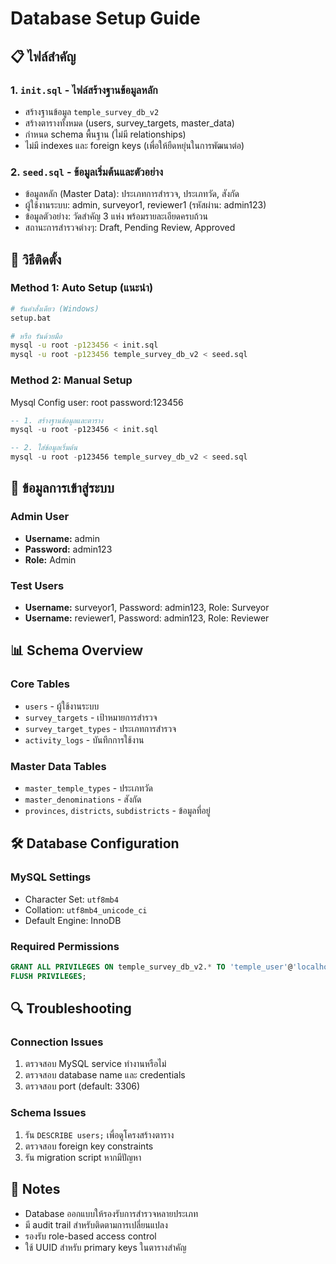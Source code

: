 # Database Setup Guide

## 📋 ไฟล์สำคัญ

### 1. `init.sql` - ไฟล์สร้างฐานข้อมูลหลัก

- สร้างฐานข้อมูล `temple_survey_db_v2`
- สร้างตารางทั้งหมด (users, survey_targets, master_data)
- กำหนด schema พื้นฐาน (ไม่มี relationships)
- ไม่มี indexes และ foreign keys (เพื่อให้ยืดหยุ่นในการพัฒนาต่อ)

### 2. `seed.sql` - ข้อมูลเริ่มต้นและตัวอย่าง

- ข้อมูลหลัก (Master Data): ประเภทการสำรวจ, ประเภทวัด, สังกัด
- ผู้ใช้งานระบบ: admin, surveyor1, reviewer1 (รหัสผ่าน: admin123)
- ข้อมูลตัวอย่าง: วัดสำคัญ 3 แห่ง พร้อมรายละเอียดครบถ้วน
- สถานะการสำรวจต่างๆ: Draft, Pending Review, Approved

## 🚀 วิธีติดตั้ง

### Method 1: Auto Setup (แนะนำ)

```bash
# รันคำสั่งเดียว (Windows)
setup.bat

# หรือ รันด้วยมือ
mysql -u root -p123456 < init.sql
mysql -u root -p123456 temple_survey_db_v2 < seed.sql
```

### Method 2: Manual Setup

Mysql Config
user: root
password:123456

```sql
-- 1. สร้างฐานข้อมูลและตาราง
mysql -u root -p123456 < init.sql

-- 2. ใส่ข้อมูลเริ่มต้น
mysql -u root -p123456 temple_survey_db_v2 < seed.sql
```

## 🔑 ข้อมูลการเข้าสู่ระบบ

### Admin User

- **Username:** admin
- **Password:** admin123
- **Role:** Admin

### Test Users

- **Username:** surveyor1, Password: admin123, Role: Surveyor
- **Username:** reviewer1, Password: admin123, Role: Reviewer

## 📊 Schema Overview

### Core Tables

- `users` - ผู้ใช้งานระบบ
- `survey_targets` - เป้าหมายการสำรวจ
- `survey_target_types` - ประเภทการสำรวจ
- `activity_logs` - บันทึกการใช้งาน

### Master Data Tables

- `master_temple_types` - ประเภทวัด
- `master_denominations` - สังกัด
- `provinces`, `districts`, `subdistricts` - ข้อมูลที่อยู่

## 🛠️ Database Configuration

### MySQL Settings

- Character Set: `utf8mb4`
- Collation: `utf8mb4_unicode_ci`
- Default Engine: InnoDB

### Required Permissions

```sql
GRANT ALL PRIVILEGES ON temple_survey_db_v2.* TO 'temple_user'@'localhost';
FLUSH PRIVILEGES;
```

## 🔍 Troubleshooting

### Connection Issues

1. ตรวจสอบ MySQL service ทำงานหรือไม่
2. ตรวจสอบ database name และ credentials
3. ตรวจสอบ port (default: 3306)

### Schema Issues

1. รัน `DESCRIBE users;` เพื่อดูโครงสร้างตาราง
2. ตรวจสอบ foreign key constraints
3. รัน migration script หากมีปัญหา

## 📝 Notes

- Database ออกแบบให้รองรับการสำรวจหลายประเภท
- มี audit trail สำหรับติดตามการเปลี่ยนแปลง
- รองรับ role-based access control
- ใช้ UUID สำหรับ primary keys ในตารางสำคัญ
